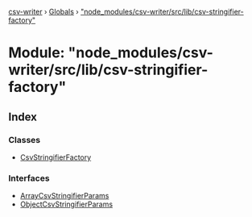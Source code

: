 [csv-writer](../README.md) › [Globals](../globals.md) › ["node_modules/csv-writer/src/lib/csv-stringifier-factory"](_node_modules_csv_writer_src_lib_csv_stringifier_factory_.md)

# Module: "node_modules/csv-writer/src/lib/csv-stringifier-factory"

## Index

### Classes

* [CsvStringifierFactory](../classes/_node_modules_csv_writer_src_lib_csv_stringifier_factory_.csvstringifierfactory.md)

### Interfaces

* [ArrayCsvStringifierParams](../interfaces/_node_modules_csv_writer_src_lib_csv_stringifier_factory_.arraycsvstringifierparams.md)
* [ObjectCsvStringifierParams](../interfaces/_node_modules_csv_writer_src_lib_csv_stringifier_factory_.objectcsvstringifierparams.md)
